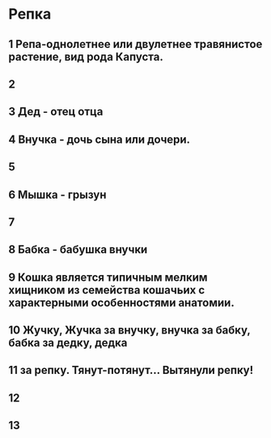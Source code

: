 # Репка
## 1 Репа-однолетнее или двулетнее травянистое растение, вид рода Капуста.
## 2
## 3 Дед - отец отца 
## 4 Внучка - дочь сына или дочери.
## 5
## 6 Мышка - грызун
## 7
## 8 Бабка - бабушка внучки
## 9 Кошка является типичным мелким хищником из семейства кошачьих с характерными особенностями анатомии.
## 10 Жучку, Жучка за внучку, внучка за бабку, бабка за дедку, дедка
## 11 за репку. Тянут-потянут... Вытянули репку!
## 12
## 13
